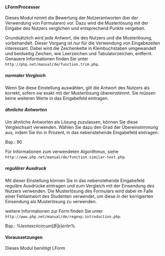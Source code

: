 #### LFormProcessor
Dieses Modul nimmt die Bewertung der Nutzerantworten (bei der Verwendung von Formularen) vor. Dazu wird die Musterlösung mit der Eingabe des Nutzers verglichen und entsprechend Punkte vergeben.

Grundsätzlich wird jede Antwort, die des Nutzers und die Musterlösung, vorbehandelt. Dieser Vorgang ist nur für die Verwendung von Eingabezeilen interessant. Dabei wird die Zeichenkette in Kleinbuchstaben umgewandelt und beidseitig Zeichen, wie Leerzeichen und Tabulatorzeichen, entfernt.
Genauere Informationen finden Sie unter `http://php.net/manual/de/function.trim.php`.

##### normaler Vergleich
Wenn Sie diese Einstellung auswählen, gilt die Antwort des Nutzers als korrekt, sofern sie exakt mit der Musterlösung übereinstimmt. Sie müssen keine weiteren Werte in das Eingabefeld eintragen.

##### ähnliche Antworten

Um ähnliche Antworten als Lösung zuzulassen, können Sie diese Vergleichsart verwenden. Wählen Sie dazu den Grad der Übereinstimmung aus, indem Sie ihn in Prozent, in das nebenstehende Eingabefeld eintragen. 

Bsp.: 90

Für Informationen zum verwendeten Algorithmus, siehe `http://www.php.net/manual/de/function.similar-text.php`.

##### regulärer Ausdruck

Mit dieser Einstellung können Sie in das nebenstehende Eingabefeld reguläre Ausdrücke eintragen und zum Vergleich mit der Einsendung des Nutzers verwenden. Die Musterlösung des Formulars wird dabei im Falle einer Fehlantwort des Studenten verwendet, um diese in der korrigierten Einsendung als Musterlösung zu verwenden.

weitere Informationen zur Form finden Sie unter
`http://www.php.net/manual/de/regexp.introduction.php`.

Bsp.: %$textasciicircum[B|b]erlin$%

#### Voraussetzungen
Dieses Modul benötigt LForm
